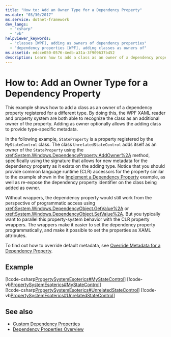 ```yaml
---
title: "How to: Add an Owner Type for a Dependency Property"
ms.date: "03/30/2017"
ms.service: dotnet-framework
dev_langs: 
  - "csharp"
  - "vb"
helpviewer_keywords: 
  - "classes [WPF], adding as owners of dependency properties"
  - "dependency properties [WPF], adding classes as owners of"
ms.assetid: edcce050-0576-4edb-a31a-3f909637b452
description: Learn how to add a class as an owner of a dependency property registered for a different type, with supporting information and links.
---
```

# How to: Add an Owner Type for a Dependency Property

This example shows how to add a class as an owner of a dependency property registered for a different type. By doing this, the WPF XAML reader and property system are both able to recognize the class as an additional owner of the property. Adding as owner optionally allows the adding class to provide type-specific metadata.  
  
 In the following example, `StateProperty` is a property registered by the `MyStateControl` class. The class `UnrelatedStateControl` adds itself as an owner of the `StateProperty` using the <xref:System.Windows.DependencyProperty.AddOwner%2A> method, specifically using the signature that allows for new metadata for the dependency property as it exists on the adding type. Notice that you should provide common language runtime (CLR) accessors for the property similar to the example shown in the [Implement a Dependency Property](../properties/how-to-implement-a-dependency-property.md) example, as well as re-expose the dependency property identifier on the class being added as owner.  
  
 Without wrappers, the dependency property would still work from the perspective of programmatic access using <xref:System.Windows.DependencyObject.GetValue%2A> or <xref:System.Windows.DependencyObject.SetValue%2A>. But you typically want to parallel this property-system behavior with the CLR property wrappers. The wrappers make it easier to set the dependency property programmatically, and make it possible to set the properties as XAML attributes.  
  
 To find out how to override default metadata, see [Override Metadata for a Dependency Property](../properties/how-to-override-metadata-for-a-dependency-property.md).  
  
## Example  

 [!code-csharp[PropertySystemEsoterics#MyStateControl](~/samples/snippets/csharp/VS_Snippets_Wpf/PropertySystemEsoterics/CSharp/SDKSampleLibrary/class1.cs#mystatecontrol)]
 [!code-vb[PropertySystemEsoterics#MyStateControl](~/samples/snippets/visualbasic/VS_Snippets_Wpf/PropertySystemEsoterics/visualbasic/sdksamplelibrary/class1.vb#mystatecontrol)]  
[!code-csharp[PropertySystemEsoterics#UnrelatedStateControl](~/samples/snippets/csharp/VS_Snippets_Wpf/PropertySystemEsoterics/CSharp/SDKSampleLibrary/class1.cs#unrelatedstatecontrol)]
[!code-vb[PropertySystemEsoterics#UnrelatedStateControl](~/samples/snippets/visualbasic/VS_Snippets_Wpf/PropertySystemEsoterics/visualbasic/sdksamplelibrary/class1.vb#unrelatedstatecontrol)]  
  
## See also

- [Custom Dependency Properties](../properties/custom-dependency-properties.md)
- [Dependency Properties Overview](../properties/dependency-properties-overview.md)
